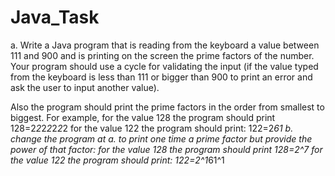 # Java_Task
a. Write a Java program that is reading from the keyboard a value between 111 and 900 and is printing on the screen the prime factors of the number.
Your program should use a cycle for validating the input (if the value typed from the keyboard is less than 111 or bigger than 900 to print an error and ask
the user to input another value).

Also the program should print the prime factors in the order from smallest to biggest.
For example,
for the value 128 the program should print 128=2*2*2*2*2*2*2
for the value 122 the program should print: 122=2*61
b. change the program at a. to print one time a prime factor but provide the power of that factor:
for the value 128 the program should print 128=2^7
for the value 122 the program should print: 122=2^1*61^1
